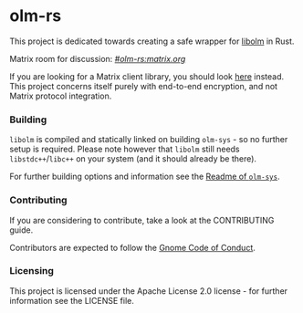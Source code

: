 # olm-rs

This project is dedicated towards creating a safe wrapper for [libolm](https://git.matrix.org/git/olm/about/) in Rust.

Matrix room for discussion: *[#olm-rs:matrix.org](https://matrix.to/#/#olm-rs:matrix.org)*

If you are looking for a Matrix client library, you should look [here](https://crates.io/crates/matrix-sdk) instead.
This project concerns itself purely with end-to-end encryption, and not Matrix protocol integration.

### Building

`libolm` is compiled and statically linked on building `olm-sys` - so no further setup is required.
Please note however that `libolm` still needs `libstdc++`/`libc++` on your system (and it should already be there).

For further building options and information see the [Readme of `olm-sys`](https://gitlab.gnome.org/BrainBlasted/olm-sys/-/blob/master/README.md).

### Contributing
If you are considering to contribute, take a look at the CONTRIBUTING guide.

Contributors are expected to follow the [Gnome Code of Conduct](https://wiki.gnome.org/Foundation/CodeOfConduct).

### Licensing
This project is licensed under the Apache License 2.0 license - for further information see the LICENSE file.
